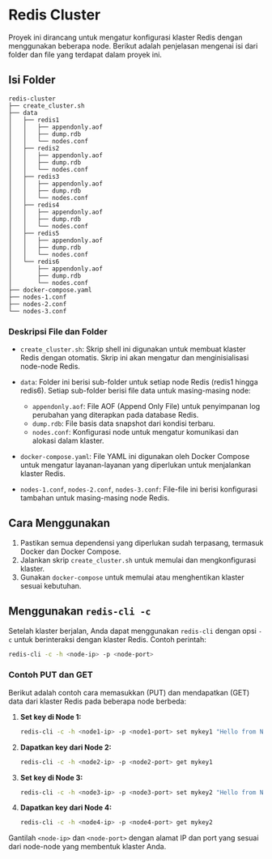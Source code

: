 
# Redis Cluster

Proyek ini dirancang untuk mengatur konfigurasi klaster Redis dengan menggunakan beberapa node. Berikut adalah penjelasan mengenai isi dari folder dan file yang terdapat dalam proyek ini.

## Isi Folder

```
redis-cluster
├── create_cluster.sh
├── data
│   ├── redis1
│   │   ├── appendonly.aof
│   │   ├── dump.rdb
│   │   └── nodes.conf
│   ├── redis2
│   │   ├── appendonly.aof
│   │   ├── dump.rdb
│   │   └── nodes.conf
│   ├── redis3
│   │   ├── appendonly.aof
│   │   ├── dump.rdb
│   │   └── nodes.conf
│   ├── redis4
│   │   ├── appendonly.aof
│   │   ├── dump.rdb
│   │   └── nodes.conf
│   ├── redis5
│   │   ├── appendonly.aof
│   │   ├── dump.rdb
│   │   └── nodes.conf
│   └── redis6
│       ├── appendonly.aof
│       ├── dump.rdb
│       └── nodes.conf
├── docker-compose.yaml
├── nodes-1.conf
├── nodes-2.conf
└── nodes-3.conf
```

### Deskripsi File dan Folder

- `create_cluster.sh`: Skrip shell ini digunakan untuk membuat klaster Redis dengan otomatis. Skrip ini akan mengatur dan menginisialisasi node-node Redis.

- `data`: Folder ini berisi sub-folder untuk setiap node Redis (redis1 hingga redis6). Setiap sub-folder berisi file data untuk masing-masing node:
  - `appendonly.aof`: File AOF (Append Only File) untuk penyimpanan log perubahan yang diterapkan pada database Redis.
  - `dump.rdb`: File basis data snapshot dari kondisi terbaru.
  - `nodes.conf`: Konfigurasi node untuk mengatur komunikasi dan alokasi dalam klaster.

- `docker-compose.yaml`: File YAML ini digunakan oleh Docker Compose untuk mengatur layanan-layanan yang diperlukan untuk menjalankan klaster Redis.

- `nodes-1.conf`, `nodes-2.conf`, `nodes-3.conf`: File-file ini berisi konfigurasi tambahan untuk masing-masing node Redis. 

## Cara Menggunakan

1. Pastikan semua dependensi yang diperlukan sudah terpasang, termasuk Docker dan Docker Compose.
2. Jalankan skrip `create_cluster.sh` untuk memulai dan mengkonfigurasi klaster.
3. Gunakan `docker-compose` untuk memulai atau menghentikan klaster sesuai kebutuhan.

## Menggunakan `redis-cli -c`

Setelah klaster berjalan, Anda dapat menggunakan `redis-cli` dengan opsi `-c` untuk berinteraksi dengan klaster Redis. Contoh perintah:

```bash
redis-cli -c -h <node-ip> -p <node-port>
```

### Contoh PUT dan GET

Berikut adalah contoh cara memasukkan (PUT) dan mendapatkan (GET) data dari klaster Redis pada beberapa node berbeda:

1. **Set key di Node 1:**

   ```bash
   redis-cli -c -h <node1-ip> -p <node1-port> set mykey1 "Hello from Node 1"
   ```

2. **Dapatkan key dari Node 2:**

   ```bash
   redis-cli -c -h <node2-ip> -p <node2-port> get mykey1
   ```

3. **Set key di Node 3:**

   ```bash
   redis-cli -c -h <node3-ip> -p <node3-port> set mykey2 "Hello from Node 3"
   ```

4. **Dapatkan key dari Node 4:**

   ```bash
   redis-cli -c -h <node4-ip> -p <node4-port> get mykey2
   ```

Gantilah `<node-ip>` dan `<node-port>` dengan alamat IP dan port yang sesuai dari node-node yang membentuk klaster Anda.

